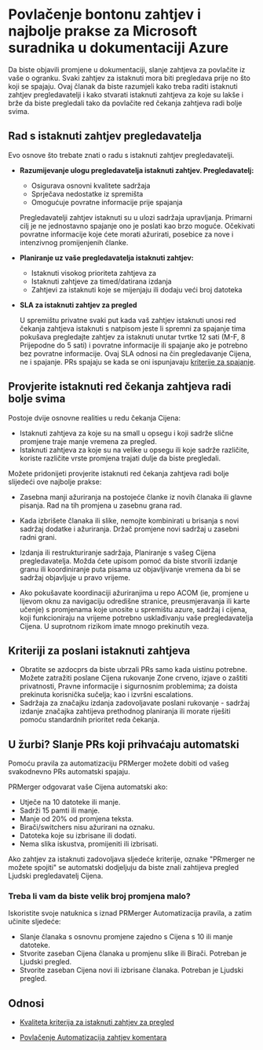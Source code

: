 # <a name="pull-request-etiquette-and-best-practices-for-microsoft-contributors-to-azure-documentation"></a>Povlačenje bontonu zahtjev i najbolje prakse za Microsoft suradnika u dokumentaciji Azure

Da biste objavili promjene u dokumentaciji, slanje zahtjeva za povlačite iz vaše o ogranku. Svaki zahtjev za istaknuti mora biti pregledava prije no što koji se spajaju. Ovaj članak da biste razumjeli kako treba raditi istaknuti zahtjev pregledavatelji i kako stvarati istaknuti zahtjeva za koje su lakše i brže da biste pregledali tako da povlačite red čekanja zahtjeva radi bolje svima.

## <a name="working-with-pull-request-reviewers"></a>Rad s istaknuti zahtjev pregledavatelja

Evo osnove što trebate znati o radu s istaknuti zahtjev pregledavatelji. 

- <b>Razumijevanje ulogu pregledavatelja istaknuti zahtjev. Pregledavatelj:</b>
  - Osigurava osnovni kvalitete sadržaja
  - Sprječava nedostatke iz spremišta
  - Omogućuje povratne informacije prije spajanja

  Pregledavatelji zahtjev istaknuti su u ulozi sadržaja upravljanja. Primarni cilj je ne jednostavno spajanje ono je poslati kao brzo moguće. Očekivati povratne informacije koje ćete morati ažurirati, posebice za nove i intenzivnog promijenjenih članke.

- <b>Planiranje uz vaše pregledavatelja istaknuti zahtjev:</b>
  - Istaknuti visokog prioriteta zahtjeva za
  - Istaknuti zahtjeve za timed/datirana izdanja
  - Zahtjevi za istaknuti koje se mijenjaju ili dodaju veći broj datoteka

- <b>SLA za istaknuti zahtjev za pregled</b>

  U spremištu privatne svaki put kada vaš zahtjev istaknuti unosi red čekanja zahtjeva istaknuti s natpisom jeste li spremni za spajanje tima pokušava pregledajte zahtjev za istaknuti unutar tvrtke 12 sati (M-F, 8 Prijepodne do 5 sati) i povratne informacije ili spajanje ako je potrebno bez povratne informacije. Ovaj SLA odnosi na čin pregledavanje Cijena, ne i spajanje. PRs spajaju se kada se oni ispunjavaju [kriterije za spajanje](contributor-guide-pr-criteria.md). 

## <a name="make-the-pull-request-queue-work-better-for-everyone"></a>Provjerite istaknuti red čekanja zahtjeva radi bolje svima

Postoje dvije osnovne realities u redu čekanja Cijena:

- Istaknuti zahtjeva za koje su na small u opsegu i koji sadrže slične promjene traje manje vremena za pregled. 
- Istaknuti zahtjeva za koje su na velike u opsegu ili koje sadrže različite, koriste različite vrste promjena trajati dulje da biste pregledali.

Možete pridonijeti provjerite istaknuti red čekanja zahtjeva radi bolje slijedeći ove najbolje prakse:

- Zasebna manji ažuriranja na postojeće članke iz novih članaka ili glavne pisanja. Rad na tih promjena u zasebnu grana rad. 

- Kada izbrišete članaka ili slike, nemojte kombinirati u brisanja s novi sadržaj dodatke i ažuriranja. Držač promjene novi sadržaj u zasebni radni grani.

- Izdanja ili restrukturiranje sadržaja, Planiranje s vašeg Cijena pregledavatelja. Možda ćete upisom pomoć da biste stvorili izdanje granu ili koordiniranje puta pisama uz objavljivanje vremena da bi se sadržaj objavljuje u pravo vrijeme.

- Ako pokušavate koordinaciji ažuriranjima u repo ACOM (ie, promjene u lijevom oknu za navigaciju odredišne stranice, preusmjeravanja ili karte učenje) s promjenama koje unosite u spremištu azure, sadržaj i cijena, koji funkcioniraju na vrijeme potrebno usklađivanju vaše pregledavatelja Cijena. U suprotnom rizikom imate mnogo prekinutih veza.

## <a name="criteria-for-expedited-pull-requests"></a>Kriteriji za poslani istaknuti zahtjeva

- Obratite se azdocprs da biste ubrzali PRs samo kada uistinu potrebne. Možete zatražiti poslane Cijena rukovanje Zone crveno, izjave o zaštiti privatnosti, Pravne informacije i sigurnosnim problemima; za doista prekinuta korisnička sučelja; kao i izvršni escalations. 
- Sadržaja za značajku izdanja zadovoljavate poslani rukovanje - sadržaj izdanje značajka zahtijeva prethodnog planiranja ili morate riješiti pomoću standardnih prioritet reda čekanja.


## <a name="in-a-hurry-submit-prs-that-can-be-accepted-automatically"></a>U žurbi? Slanje PRs koji prihvaćaju automatski

Pomoću pravila za automatizaciju PRMerger možete dobiti od vašeg svakodnevno PRs automatski spajaju.

PRMerger odgovarat vaše Cijena automatski ako:
* Utječe na 10 datoteke ili manje.
* Sadrži 15 pamti ili manje.
* Manje od 20% od promjena teksta.
* Birači/switchers nisu ažurirani na oznaku.
* Datoteka koje su izbrisane ili dodati.
* Nema slika iskustva, promijeniti ili izbrisati.

Ako zahtjev za istaknuti zadovoljava sljedeće kriterije, oznake "PRmerger ne možete spojiti" se automatski dodjeljuju da biste znali zahtijeva pregled Ljudski pregledavatelj Cijena.

### <a name="need-to-make-a-lot-of-little-changes"></a>Treba li vam da biste velik broj promjena malo?

Iskoristite svoje natuknica s iznad PRMerger Automatizacija pravila, a zatim učinite sljedeće:
* Slanje članaka s osnovnu promjene zajedno s Cijena s 10 ili manje datoteke.
* Stvorite zaseban Cijena članaka u promjenu slike ili Birači. Potreban je Ljudski pregled.
* Stvorite zaseban Cijena novi ili izbrisane članaka. Potreban je Ljudski pregled.

## <a name="related"></a>Odnosi

- [Kvaliteta kriterija za istaknuti zahtjev za pregled](contributor-guide-pr-criteria.md)

- [Povlačenje Automatizacija zahtjev komentara](contributor-guide-pull-request-comments.md)
